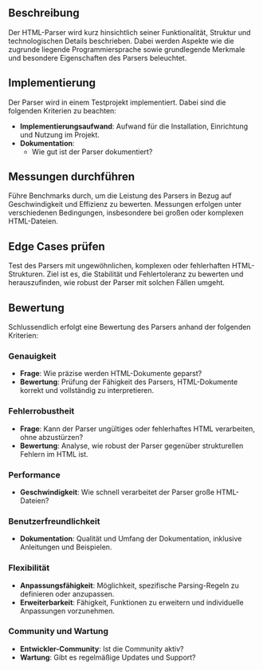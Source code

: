 ## Beschreibung
Der HTML-Parser wird kurz hinsichtlich seiner Funktionalität, Struktur und technologischen Details beschrieben. Dabei werden Aspekte wie die zugrunde liegende Programmiersprache sowie grundlegende Merkmale und besondere Eigenschaften des Parsers beleuchtet.

## Implementierung
Der Parser wird in einem Testprojekt implementiert. Dabei sind die folgenden Kriterien zu beachten:

- **Implementierungsaufwand**: Aufwand für die Installation, Einrichtung und Nutzung im Projekt.
- **Dokumentation**:
  - Wie gut ist der Parser dokumentiert?

## Messungen durchführen
Führe Benchmarks durch, um die Leistung des Parsers in Bezug auf Geschwindigkeit und Effizienz zu bewerten. Messungen erfolgen unter verschiedenen Bedingungen, insbesondere bei großen oder komplexen HTML-Dateien.

## Edge Cases prüfen
Test des Parsers mit ungewöhnlichen, komplexen oder fehlerhaften HTML-Strukturen. Ziel ist es, die Stabilität und Fehlertoleranz zu bewerten und herauszufinden, wie robust der Parser mit solchen Fällen umgeht.

## Bewertung
Schlussendlich erfolgt eine Bewertung des Parsers anhand der folgenden Kriterien:

### Genauigkeit
- **Frage**: Wie präzise werden HTML-Dokumente geparst?
- **Bewertung**: Prüfung der Fähigkeit des Parsers, HTML-Dokumente korrekt und vollständig zu interpretieren.

### Fehlerrobustheit
- **Frage**: Kann der Parser ungültiges oder fehlerhaftes HTML verarbeiten, ohne abzustürzen?
- **Bewertung**: Analyse, wie robust der Parser gegenüber strukturellen Fehlern im HTML ist.

### Performance
- **Geschwindigkeit**: Wie schnell verarbeitet der Parser große HTML-Dateien?

### Benutzerfreundlichkeit
- **Dokumentation**: Qualität und Umfang der Dokumentation, inklusive Anleitungen und Beispielen.

### Flexibilität
- **Anpassungsfähigkeit**: Möglichkeit, spezifische Parsing-Regeln zu definieren oder anzupassen.
- **Erweiterbarkeit**: Fähigkeit, Funktionen zu erweitern und individuelle Anpassungen vorzunehmen.

### Community und Wartung
- **Entwickler-Community**: Ist die Community aktiv? 
- **Wartung**: Gibt es regelmäßige Updates und Support?


